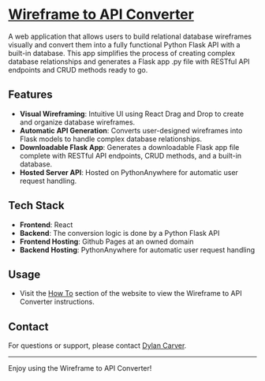 # [Wireframe to API Converter](https://wireframe-to-api-converter.com/)

A web application that allows users to build relational database wireframes visually and convert them into a fully functional Python Flask API with a built-in database. This app simplifies the process of creating complex database relationships and generates a Flask app .py file with RESTful API endpoints and CRUD methods ready to go.

## Features

- **Visual Wireframing**: Intuitive UI using React Drag and Drop to create and organize database wireframes.
- **Automatic API Generation**: Converts user-designed wireframes into Flask models to handle complex database relationships.
- **Downloadable Flask App**: Generates a downloadable Flask app file complete with RESTful API endpoints, CRUD methods, and a built-in database.
- **Hosted Server API**: Hosted on PythonAnywhere for automatic user request handling.

## Tech Stack

- **Frontend**: React
- **Backend**: The conversion logic is done by a Python Flask API
- **Frontend Hosting**: Github Pages at an owned domain
- **Backend Hosting**: PythonAnywhere for automatic user request handling

## Usage

- Visit the [How To](https://wireframe-to-api-converter.com/how-to-use) section of the website to view the Wireframe to API Converter instructions.

## Contact

For questions or support, please contact [Dylan Carver](mailto:dylancarver14@gmail.com).

---

Enjoy using the Wireframe to API Converter!
